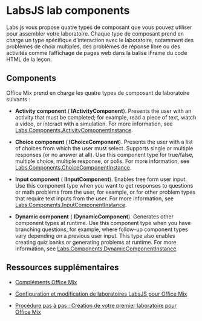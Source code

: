 
# <a name="labsjs-lab-components"></a>LabsJS lab components

Labs.js vous propose quatre types de composant que vous pouvez utiliser pour assembler votre laboratoire. Chaque type de composant prend en charge un type spécifique d’interaction avec le laboratoire, notamment des problèmes de choix multiples, des problèmes de réponse libre ou des activités comme l’affichage de pages web dans la balise iFrame du code HTML de la leçon.

## <a name="components"></a>Components

Office Mix prend en charge les quatre types de composant de laboratoire suivants : 


-  **Activity component** ( **IActivityComponent**). Presents the user with an activity that must be completed; for example, read a piece of text, watch a video, or interact with a simulation. For more information, see [Labs.Components.ActivityComponentInstance](../../../reference/office-mix/labs.components.activitycomponentinstance.md).
    
-  **Choice component** ( **IChoiceComponent**). Presents the user with a list of choices from which the user must select. Supports single or multiple responses (or no answer at all). Use this component type for true/false, multiple choice, multiple response, or polls. For more information, see [Labs.Components.ChoiceComponentInstance](../../../reference/office-mix/labs.components.choicecomponentinstance.md).
    
-  **Input component** ( **IInputComponent**). Enables free form user input. Use this component type when you want to get responses to questions or math problems from the user, for example, or for other problem types that require text inputs from the user. For more information, see [Labs.Components.InputComponentInstance](../../../reference/office-mix/labs.components.inputcomponentinstance.md).
    
-  **Dynamic component** ( **IDynamicComponent**). Generates other component types at runtime. Use this component type when you have branching questions, for example, where follow-up component types vary depending on a previous user input. This type also enables creating quiz banks or generating problems at runtime. For more information, see [Labs.Components.DynamicComponentInstance](../../../reference/office-mix/labs.components.dynamiccomponentinstance.md).
    

## <a name="additional-resources"></a>Ressources supplémentaires



- [Compléments Office Mix](../../powerpoint/office-mix/office-mix-add-ins.md)
    
- [Configuration et modification de laboratoires LabsJS pour Office Mix](../../powerpoint/office-mix/configuring-and-editing-labsjs-labs-for-office-mix.md)
    
- [Procédure pas à pas : Création de votre premier laboratoire pour Office Mix](../../powerpoint/office-mix/creating-your-first-lab-for-office-mix.md#walkthrough-creating-your-first-lab-for-office-mix)
    
